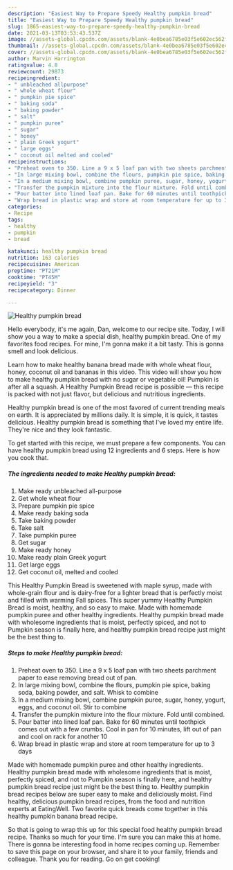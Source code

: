 ```yaml
---
description: "Easiest Way to Prepare Speedy Healthy pumpkin bread"
title: "Easiest Way to Prepare Speedy Healthy pumpkin bread"
slug: 1865-easiest-way-to-prepare-speedy-healthy-pumpkin-bread
date: 2021-03-13T03:53:43.537Z
image: //assets-global.cpcdn.com/assets/blank-4e0bea6785e03f5e602ec562f230caae08da540cada707380b4fe1bbebba43da.png
thumbnail: //assets-global.cpcdn.com/assets/blank-4e0bea6785e03f5e602ec562f230caae08da540cada707380b4fe1bbebba43da.png
cover: //assets-global.cpcdn.com/assets/blank-4e0bea6785e03f5e602ec562f230caae08da540cada707380b4fe1bbebba43da.png
author: Marvin Harrington
ratingvalue: 4.8
reviewcount: 29873
recipeingredient:
- " unbleached allpurpose"
- " whole wheat flour"
- " pumpkin pie spice"
- " baking soda"
- " baking powder"
- " salt"
- " pumpkin puree"
- " sugar"
- " honey"
- " plain Greek yogurt"
- " large eggs"
- " coconut oil melted and cooled"
recipeinstructions:
- "Preheat oven to 350. Line a 9 x 5 loaf pan with two sheets parchment paper to ease removing bread out of pan."
- "In large mixing bowl, combine the flours, pumpkin pie spice, baking soda, baking powder, and salt. Whisk to combine"
- "In a medium mixing bowl, combine pumpkin puree, sugar, honey, yogurt, eggs, and coconut oil. Stir to combine"
- "Transfer the pumpkin mixture into the flour mixture. Fold until combined."
- "Pour batter into lined loaf pan. Bake for 60 minutes until toothpick comes out with a few crumbs. Cool in pan for 10 minutes, lift out of pan and cool on rack for another 10"
- "Wrap bread in plastic wrap and store at room temperature for up to 3 days"
categories:
- Recipe
tags:
- healthy
- pumpkin
- bread

katakunci: healthy pumpkin bread 
nutrition: 163 calories
recipecuisine: American
preptime: "PT21M"
cooktime: "PT45M"
recipeyield: "3"
recipecategory: Dinner

---
```



![Healthy pumpkin bread](//assets-global.cpcdn.com/assets/blank-4e0bea6785e03f5e602ec562f230caae08da540cada707380b4fe1bbebba43da.png)

Hello everybody, it's me again, Dan, welcome to our recipe site. Today, I will show you a way to make a special dish, healthy pumpkin bread. One of my favorites food recipes. For mine, I'm gonna make it a bit tasty. This is gonna smell and look delicious.

Learn how to make healthy banana bread made with whole wheat flour, honey, coconut oil and bananas in this video. This video will show you how to make healthy pumpkin bread with no sugar or vegetable oil! Pumpkin is after all a squash. A Healthy Pumpkin Bread recipe is possible — this recipe is packed with not just flavor, but delicious and nutritious ingredients.

Healthy pumpkin bread is one of the most favored of current trending meals on earth. It is appreciated by millions daily. It is simple, it is quick, it tastes delicious. Healthy pumpkin bread is something that I've loved my entire life. They're nice and they look fantastic.


To get started with this recipe, we must prepare a few components. You can have healthy pumpkin bread using 12 ingredients and 6 steps. Here is how you cook that.

<!--inarticleads1-->

##### The ingredients needed to make Healthy pumpkin bread:

1. Make ready  unbleached all-purpose
1. Get  whole wheat flour
1. Prepare  pumpkin pie spice
1. Make ready  baking soda
1. Take  baking powder
1. Take  salt
1. Take  pumpkin puree
1. Get  sugar
1. Make ready  honey
1. Make ready  plain Greek yogurt
1. Get  large eggs
1. Get  coconut oil, melted and cooled


This Healthy Pumpkin Bread is sweetened with maple syrup, made with whole-grain flour and is dairy-free for a lighter bread that is perfectly moist and filled with warming Fall spices. This super yummy Healthy Pumpkin Bread is moist, healthy, and so easy to make. Made with homemade pumpkin puree and other healthy ingredients. Healthy pumpkin bread made with wholesome ingredients that is moist, perfectly spiced, and not to Pumpkin season is finally here, and healthy pumpkin bread recipe just might be the best thing to. 

<!--inarticleads2-->

##### Steps to make Healthy pumpkin bread:

1. Preheat oven to 350. Line a 9 x 5 loaf pan with two sheets parchment paper to ease removing bread out of pan.
1. In large mixing bowl, combine the flours, pumpkin pie spice, baking soda, baking powder, and salt. Whisk to combine
1. In a medium mixing bowl, combine pumpkin puree, sugar, honey, yogurt, eggs, and coconut oil. Stir to combine
1. Transfer the pumpkin mixture into the flour mixture. Fold until combined.
1. Pour batter into lined loaf pan. Bake for 60 minutes until toothpick comes out with a few crumbs. Cool in pan for 10 minutes, lift out of pan and cool on rack for another 10
1. Wrap bread in plastic wrap and store at room temperature for up to 3 days


Made with homemade pumpkin puree and other healthy ingredients. Healthy pumpkin bread made with wholesome ingredients that is moist, perfectly spiced, and not to Pumpkin season is finally here, and healthy pumpkin bread recipe just might be the best thing to. Healthy pumpkin bread recipes below are super easy to make and deliciously moist. Find healthy, delicious pumpkin bread recipes, from the food and nutrition experts at EatingWell. Two favorite quick breads come together in this healthy pumpkin banana bread recipe. 

So that is going to wrap this up for this special food healthy pumpkin bread recipe. Thanks so much for your time. I'm sure you can make this at home. There is gonna be interesting food in home recipes coming up. Remember to save this page on your browser, and share it to your family, friends and colleague. Thank you for reading. Go on get cooking!
